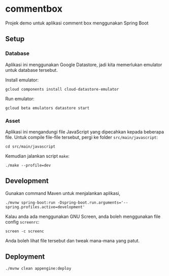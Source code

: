 # commentbox

Projek demo untuk aplikasi comment box menggunakan Spring Boot

## Setup

### Database

Aplikasi ini menggunakan Google Datastore, jadi kita memerlukan emulator untuk database tersebut.

Install emulator:
```
gcloud components install cloud-datastore-emulator
```

Run emulator:
```
gcloud beta emulators datastore start
```

### Asset

Aplikasi ini mengandungi file JavaScript yang dipecahkan kepada beberapa file.
Untuk compile file-file tersebut, pergi ke folder `src/main/javascript`:
```
cd src/main/javascript
```

Kemudian jalankan script `make`:
```
./make --profile=dev
```

## Development

Gunakan command Maven untuk menjalankan aplikasi,
```
./mvnw spring-boot:run -Dspring-boot.run.arguments='--spring.profiles.active=development'
```

Kalau anda ada menggunakan GNU Screen, anda boleh menggunakan file config `screenrc`:
```
screen -c screenc
```

Anda boleh lihat file tersebut dan tweak mana-mana yang patut.

## Deployment
```
./mvnw clean appengine:deploy
```
